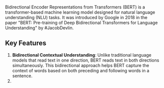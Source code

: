 Bidirectional Encoder Representations from Transformers (BERT) is a transformer-based machine learning model designed for natural language understanding (NLU) tasks. It was introduced by Google in 2018 in the paper "BERT: Pre-training of Deep Bidirectional Transformers for Language Understanding" by #JacobDevlin.
## Key Features
1. **Bidirectional Contextual Understanding**: Unlike traditional language models that read text in one direction, BERT reads text in both directions simultaneously. This bidirectional approach helps BERT capture the context of words based on both preceding and following words in a sentence.
2. 